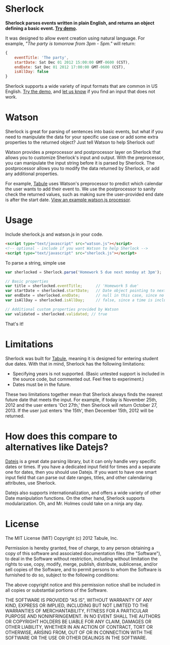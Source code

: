 Sherlock
========

**Sherlock parses events written in plain English, and returns an object defining a basic event.
[Try demo](https://tabule.github.com/sherlock/).**

It was designed to allow event creation using natural language. For example, *"The party is tomorrow from 3pm - 5pm."* will return:

```javascript
{
	eventTitle: 'The party',
	startDate: Sat Dec 01 2012 15:00:00 GMT-0600 (CST),
	endDate: Sat Dec 01 2012 17:00:00 GMT-0600 (CST),
	isAllDay: false
}
```

Sherlock supports a wide variety of input formats that are common in US English. [Try the demo](https://tabule.github.com/sherlock/), and [let us know](https://github.com/Tabule/sherlock/issues) if you find an input that does not work.

# Watson

Sherlock is great for parsing of sentences into basic events, but what if you need to manipulate the data for your specific use case or add some extra properties to the returned object? Just tell Watson to help Sherlock out!

Watson provides a preprocessor and postprocessor layer on Sherlock that allows you to customize Sherlock's input and output. With the preprocessor, you can manipulate the input string before it is parsed by Sherlock. The postprocessor allows you to modify the data returned by Sherlock, or add any additional properties.

For example, [Tabule](https://tabuleapp.com) uses Watson's preprocessor to predict which calendar the user wants to add their event to. We use the postprocessor to sanity check the returned values, such as making sure the user-provided end date is after the start date. [View an example watson.js processor](https://tabule.github.com/sherlock/watson.js).

# Usage

Include sherlock.js and watson.js in your code.

```html
<script type="text/javascript" src="watson.js"></script>
<!-- optional - include if you want Watson to help Sherlock -->
<script type="text/javascript" src="sherlock.js"></script>
```

To parse a string, simple use

```javascript
var sherlocked = Sherlock.parse('Homework 5 due next monday at 3pm');

// Basic properties
var	title = sherlocked.eventTitle;		// 'Homework 5 due'
var	startDate = sherlocked.startDate; 	// Date object pointing to next monday at 3pm
var	endDate = sherlocked.endDate; 		// null in this case, since no duration was given
var	isAllDay = sherlocked.isAllDay;		// false, since a time is included with the event

// Additional custom properties provided by Watson
var validated = sherlocked.validated; // true
```

That's it!

# Limitations

Sherlock was built for [Tabule](https://tabuleapp.com), meaning it is designed for entering student due dates. With that in mind, Sherlock has the following limitations:

* Specifying years is not supported. (Basic untested support is included in the source code, but commented out. Feel free to experiment.)
* Dates must be in the future.

These two limitations together mean that Sherlock always finds the nearest future date that meets the input. For example, if today is November 25th, 2012 and the user enters 'Oct 27th,' then Sherlock will return October 27, 2013. If the user just enters 'the 15th', then December 15th, 2012 will be returned.

# How does this compare to alternatives like Datejs?

[Datejs](http://www.datejs.com) is a great date parsing library, but it can only handle very specific dates or times. If you have a dedicated input field for times and a separate one for dates, then you should use Datejs. If you want to have one smart input field that can parse out date ranges, titles, and other calendaring attributes, use Sherlock.

Datejs also supports internationalization, and offers a wide variety of other Date manipulation functions. On the other hand, Sherlock supports modularization. Oh, and Mr. Holmes could take on a ninja any day.

# License

The MIT License (MIT)
Copyright (c) 2012 Tabule, Inc.

Permission is hereby granted, free of charge, to any person obtaining a copy of this software and associated documentation files (the "Software"), to deal in the Software without restriction, including without limitation the rights to use, copy, modify, merge, publish, distribute, sublicense, and/or sell copies of the Software, and to permit persons to whom the Software is furnished to do so, subject to the following conditions:

The above copyright notice and this permission notice shall be included in all copies or substantial portions of the Software.

THE SOFTWARE IS PROVIDED "AS IS", WITHOUT WARRANTY OF ANY KIND, EXPRESS OR IMPLIED, INCLUDING BUT NOT LIMITED TO THE WARRANTIES OF MERCHANTABILITY, FITNESS FOR A PARTICULAR PURPOSE AND NONINFRINGEMENT. IN NO EVENT SHALL THE AUTHORS OR COPYRIGHT HOLDERS BE LIABLE FOR ANY CLAIM, DAMAGES OR OTHER LIABILITY, WHETHER IN AN ACTION OF CONTRACT, TORT OR OTHERWISE, ARISING FROM, OUT OF OR IN CONNECTION WITH THE SOFTWARE OR THE USE OR OTHER DEALINGS IN THE SOFTWARE.